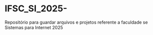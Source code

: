 # IFSC_SI_2025-
Repositório para guardar arquivos e projetos referente a faculdade se Sistemas para Internet 2025

